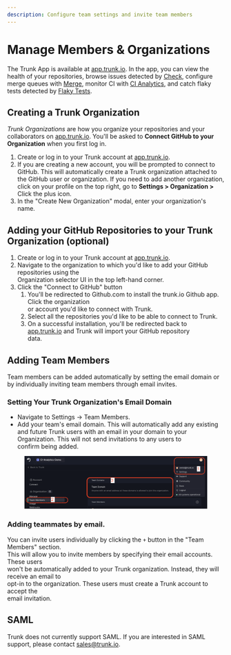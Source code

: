 ```yaml
---
description: Configure team settings and invite team members
---
```


# Manage Members & Organizations

The Trunk App is available at [app.trunk.io](https://app.trunk.io/). In the app, you can view the health of your repositories, browse issues detected by [Check](../code-quality/#what-is-trunk-check), configure merge queues with [Merge](../merge-queue/), monitor CI with [CI Analytics](../ci-analytics/), and catch flaky tests detected by [Flaky Tests](../flaky-tests/).

## Creating a Trunk Organization <a href="#creating-a-trunk-organization" id="creating-a-trunk-organization"></a>

_Trunk Organizations_ are how you organize your repositories and your collaborators on [app.trunk.io](https://app.trunk.io/). You'll be asked to **Connect GitHub to your Organization** when you first log in.

1. Create or log in to your Trunk account at [app.trunk.io](https://app.trunk.io/).
2. If you are creating a new account, you will be prompted to connect to GitHub. This will automatically create a Trunk organization attached to the GitHub user or organization. If you need to add another organization, click on your profile on the top right, go to **Settings > Organization >** Click the plus icon.
3. In the "Create New Organization" modal, enter your organization's name.

## Adding your GitHub Repositories to your Trunk Organization (optional) <a href="#adding-your-github-repositories-to-your-trunk-organization-optional" id="adding-your-github-repositories-to-your-trunk-organization-optional"></a>

1. Create or log in to your Trunk account at [app.trunk.io](https://app.trunk.io/).
2. Navigate to the organization to which you'd like to add your GitHub repositories using the\
   Organization selector UI in the top left-hand corner.
3. Click the "Connect to GitHub" button
   1. You'll be redirected to Github.com to install the trunk.io Github app. Click the organization\
      or account you'd like to connect with Trunk.
   2. Select all the repositories you'd like to be able to connect to Trunk.
   3. On a successful installation, you'll be redirected back to\
      [app.trunk.io](https://app.trunk.io/) and Trunk will import your GitHub repository\
      data.

## Adding Team Members <a href="#inviting-teammates-to-your-trunk-organization" id="inviting-teammates-to-your-trunk-organization"></a>

Team members can be added automatically by setting the email domain or by individually inviting team members through email invites.

### Setting Your Trunk Organization's Email Domain <a href="#inviting-teammates-to-your-trunk-organization" id="inviting-teammates-to-your-trunk-organization"></a>

* Navigate to Settings → Team Members.
* Add your team's email domain. This will automatically add any existing and future Trunk users with an email in your domain to your Organization. This will not send invitations to any users to\
  confirm being added.&#x20;

<figure><img src="../.gitbook/assets/image (3).png" alt=""><figcaption></figcaption></figure>

### Adding teammates by email.

You can invite users individually by clicking the `+` button in the "Team Members" section.\
This will allow you to invite members by specifying their email accounts. These users\
won't be automatically added to your Trunk organization. Instead, they will receive an email to\
opt-in to the organization. These users must create a Trunk account to accept the\
email invitation.

## SAML

Trunk does not currently support SAML. If you are interested in SAML support, please contact [sales@trunk.io](mailto:sales@trunk.io).
